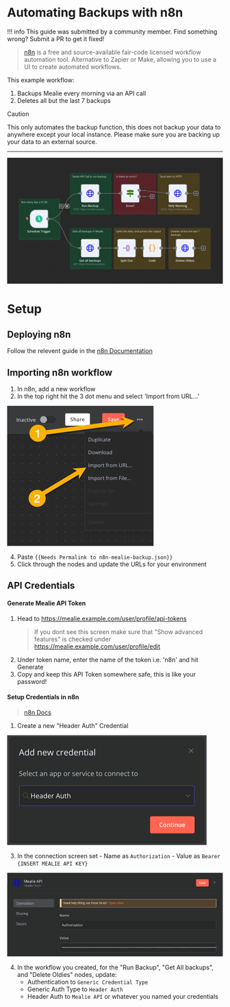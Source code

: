# Automating Backups with n8n

!!! info
This guide was submitted by a community member. Find something wrong? Submit a PR to get it fixed!

> [n8n](https://github.com/n8n-io/n8n) is a free and source-available fair-code licensed workflow automation tool. Alternative to Zapier or Make, allowing you to use a UI to create automated workflows.

This example workflow:

1. Backups Mealie every morning via an API call
2. Deletes all but the last 7 backups

> [!CAUTION]
> This only automates the backup function, this does not backup your data to anywhere except your local instance. Please make sure you are backing up your data to an external source.

---

![screenshot](../../assets/img/n8n/n8n-mealie-backup.png)

# Setup

## Deploying n8n

Follow the relevent guide in the [n8n Documentation](https://docs.n8n.io/)

## Importing n8n workflow

1. In n8n, add a new workflow
2. In the top right hit the 3 dot menu and select 'Import from URL...'
   
![screenshot](../../assets/img/n8n/n8n-workflow-import.png)

4. Paste `{{Needs Permalink to n8n-mealie-backup.json}}`
5. Click through the nodes and update the URLs for your environment

## API Credentials

#### Generate Mealie API Token

1. Head to https://mealie.example.com/user/profile/api-tokens
   > If you dont see this screen make sure that "Show advanced features" is checked under https://mealie.example.com/user/profile/edit
2. Under token name, enter the name of the token i.e. 'n8n' and hit Generate
3. Copy and keep this API Token somewhere safe, this is like your password!

#### Setup Credentials in n8n

> [n8n Docs](https://docs.n8n.io/credentials/add-edit-credentials/)

1. Create a new "Header Auth" Credential

![screenshot](../../assets/img/n8n/n8n-cred-app.png)

3. In the connection screen set - Name as `Authorization` - Value as `Bearer {INSERT MEALIE API KEY}`

![screenshot](../../assets/img/n8n/n8n-cred-connection.png)

4. In the workflow you created, for the "Run Backup", "Get All backups", and "Delete Oldies" nodes, update:
   - Authentication to `Generic Credential Type`
   - Generic Auth Type to `Header Auth`
   - Header Auth to `Mealie API` or whatever you named your credentials
